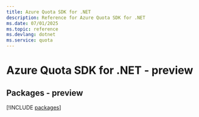 ```yaml
---
title: Azure Quota SDK for .NET
description: Reference for Azure Quota SDK for .NET
ms.date: 07/01/2025
ms.topic: reference
ms.devlang: dotnet
ms.service: quota
---
```

# Azure Quota SDK for .NET - preview
## Packages - preview
[!INCLUDE [packages](quota-index.md)]